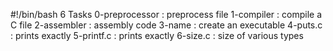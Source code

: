 #!/bin/bash
6 Tasks
0-preprocessor : preprocess file
1-compiler : compile a C file
2-assembler : assembly code
3-name : create an executable
4-puts.c : prints exactly
5-printf.c : prints exactly
6-size.c : size of various types

